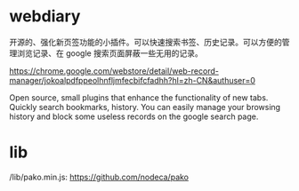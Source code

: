 # webdiary
开源的、强化新页签功能的小插件。可以快速搜索书签、历史记录。可以方便的管理浏览记录、在 google 搜索页面屏蔽一些无用的记录。

https://chrome.google.com/webstore/detail/web-record-manager/jokoalpdfppeolhnfljmfecbifcfadhh?hl=zh-CN&authuser=0

Open source, small plugins that enhance the functionality of new tabs. Quickly search bookmarks, history. You can easily manage your browsing history and block some useless records on the google search page.

# lib
/lib/pako.min.js: https://github.com/nodeca/pako
